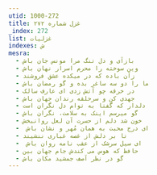 ```yaml
---
utid: 1000-272
title: غزل شماره ۲۷۲
_index: 272
list: غزلیات
indexes: ش
mesra:
  - بازآی و دل تنگ مرا مونس جان باش
  - وین سوخته را محرم اسرار نهان باش
  - زآن باده که در میکده عشق فروشند
  - ما را دو سه ساغر بده و گو رمضان باش
  - در خرقه چو آتش زدی ای عارف سالک
  - جهدی کن و سرحلقه رندان جهان باش
  - دلدار که گفتا به توام دل نگران است
  - گو میرسم اینک به سلامت، نگران باش
  - خون شد دلم از حسرت آن لعل روانبخش
  - ‌ ای درج محبت به همان مُهر و نشان باش
  - تا بر دلش از غصه غباری ننشیند
  - ‌ ای سیل سرشک از عقب نامه روان باش
  - حافظ که هوس می کندش جام جهان بین
  - گو در نظر آصف جمشید مکان باش
---
```

